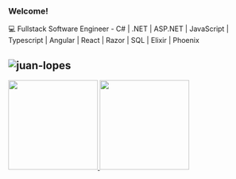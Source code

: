 ### Welcome!

:computer: Fullstack Software Engineer - C# | .NET | ASP.NET | JavaScript | Typescript | Angular | React | Razor | SQL | Elixir | Phoenix

   ## <img src="https://komarev.com/ghpvc/?username=juan-lopes&color=green" alt="juan-lopes" />

<div>
  <a href="https://github.com/juan-lopes">
  <img height="180em" src="https://github-readme-stats.vercel.app/api?username=juan-lopes&show_icons=true&theme=dracula&include_all_commits=true&count_private=true"/>
  <img height="180em" src="https://github-readme-stats.vercel.app/api/top-langs/?username=juan-lopes&layout=compact&langs_count=7&theme=dracula"/>
</div>
  
  <div style="display: inline_block"><br>
 
